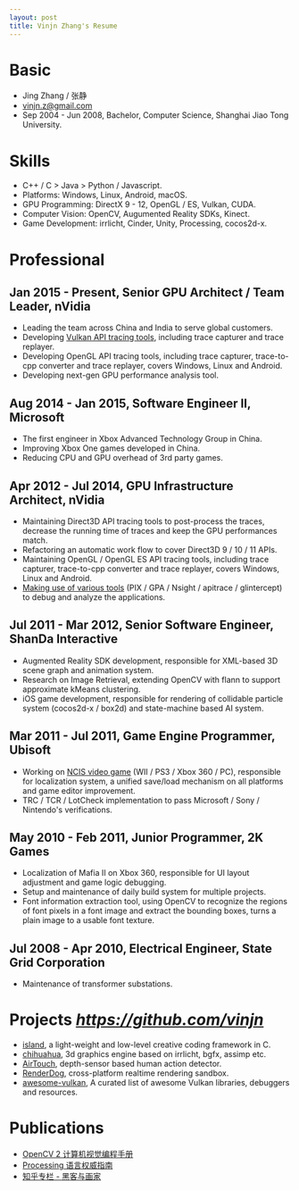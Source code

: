 ```yaml
---
layout: post
title: Vinjn Zhang's Resume
---
```


# Basic #

* Jing Zhang / 张静
* vinjn.z@gmail.com
* Sep 2004 - Jun 2008, Bachelor, Computer Science, Shanghai Jiao Tong University.

# Skills #

* C++ / C > Java > Python / Javascript.
* Platforms: Windows, Linux, Android, macOS.
* GPU Programming: DirectX 9 - 12, OpenGL / ES, Vulkan, CUDA.
* Computer Vision: OpenCV, Augumented Reality SDKs, Kinect.
* Game Development: irrlicht, Cinder, Unity, Processing, cocos2d-x.

# Professional #

## Jan 2015 - Present, Senior GPU Architect / Team Leader, nVidia ##

* Leading the team across China and India to serve global customers.
* Developing [Vulkan API tracing tools](https://github.com/LunarG/VulkanTools), including trace capturer and trace replayer.
* Developing OpenGL API tracing tools, including trace capturer, trace-to-cpp converter and trace replayer, covers Windows, Linux and Android.
* Developing next-gen GPU performance analysis tool.

## Aug 2014 - Jan 2015, Software Engineer II, Microsoft ##

* The first engineer in Xbox Advanced Technology Group in China.
* Improving Xbox One games developed in China.
* Reducing CPU and GPU overhead of 3rd party games.

## Apr 2012 - Jul 2014, GPU Infrastructure Architect, nVidia ##

* Maintaining Direct3D API tracing tools to post-process the traces, decrease the running time of traces and keep the GPU performances match.
* Refactoring an automatic work flow to cover Direct3D 9 / 10 / 11 APIs.
* Maintaining OpenGL / OpenGL ES API tracing tools, including trace capturer, trace-to-cpp converter and trace replayer, covers Windows, Linux and Android.
* [Making use of various tools](https://github.com/vinjn/vinjn.github.io/blob/master/_posts/2013-07-07-graphics-debugging-tools-overview.md) (PIX / GPA / Nsight / apitrace / glintercept) to debug and analyze the applications.

## Jul 2011 - Mar 2012, Senior Software Engineer, ShanDa Interactive ##

* Augmented Reality SDK development, responsible for XML-based 3D scene graph and animation system.
* Research on Image Retrieval, extending OpenCV with flann to support approximate kMeans clustering.
* iOS game development, responsible for rendering of collidable particle system (cocos2d-x / box2d) and state-machine based AI system.

## Mar 2011 - Jul 2011, Game Engine Programmer, Ubisoft ##

* Working on [NCIS video game](http://www.mobygames.com/developer/sheet/view/by_genre/developerId,532850/) (WII / PS3 / Xbox 360 / PC), responsible for localization system, a unified save/load mechanism on all platforms and game editor improvement.
* TRC / TCR / LotCheck implementation to pass Microsoft / Sony / Nintendo's verifications.

## May 2010 - Feb 2011, Junior Programmer, 2K Games ##

* Localization of Mafia II on Xbox 360, responsible for UI layout adjustment and game logic debugging.
* Setup and maintenance of daily build system for multiple projects.
* Font information extraction tool, using OpenCV to recognize the regions of font pixels in a font image and extract the bounding boxes, turns a plain image to a usable font texture.

## Jul 2008 - Apr 2010, Electrical Engineer, State Grid Corporation ##

* Maintenance of transformer substations.

# Projects *https://github.com/vinjn* #

* [island](https://github.com/island-org/island), a light-weight and low-level creative coding framework in C.
* [chihuahua](https://github.com/jing-engine/chihuahua), 3d graphics engine based on irrlicht, bgfx, assimp etc.
* [AirTouch](https://github.com/jing-interactive/AirTouch), depth-sensor based human action detector.
* [RenderDog](https://github.com/jing-interactive/RenderDog), cross-platform realtime rendering sandbox.
* [awesome-vulkan](https://github.com/vinjn/awesome-vulkan), A curated list of awesome Vulkan libraries, debuggers and resources.

# Publications #

* [OpenCV 2 计算机视觉编程手册](http://www.amazon.cn/OpenCV2%E8%AE%A1%E7%AE%97%E6%9C%BA%E8%A7%86%E8%A7%89%E7%BC%96%E7%A8%8B%E6%89%8B%E5%86%8C-Robert-Laganiere%E8%91%97-%E5%BC%A0%E9%9D%99/dp/B00DO9TC6C/)
* [Processing 语言权威指南](http://www.amazon.cn/Processing%E8%AF%AD%E8%A8%80%E6%9D%83%E5%A8%81%E6%8C%87%E5%8D%97-%E7%91%9E%E6%96%AF/dp/B00FEMKN7Y/)
* [知乎专栏 - 黑客与画家](http://zhuanlan.zhihu.com/hacker-and-painter/)